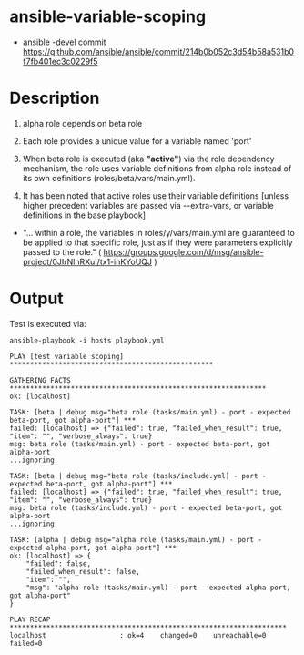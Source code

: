 ansible-variable-scoping
========================

- ansible -devel commit https://github.com/ansible/ansible/commit/214b0b052c3d54b58a531b0f7fb401ec3c0229f5

Description
===


1. alpha role depends on beta role

1. Each role provides a unique value for a variable named 'port'

1. When beta role is executed (aka **"active"**) via the role dependency mechanism, the role uses variable definitions from alpha role instead of its own definitions (roles/beta/vars/main.yml). 

1. It has been noted that active roles use their variable definitions [unless higher precedent variables are passed via --extra-vars, or variable definitions in the base playbook]
  * "... within a role, the variables in roles/y/vars/main.yml are guaranteed to be applied to that specific role, just as if they were parameters explicitly passed to the role." ( https://groups.google.com/d/msg/ansible-project/0JIrNlnRXuI/tx1-inKYoUQJ )
  

Output
===

Test is executed via:

```
ansible-playbook -i hosts playbook.yml
```


```
PLAY [test variable scoping] ************************************************** 

GATHERING FACTS *************************************************************** 
ok: [localhost]

TASK: [beta | debug msg="beta role (tasks/main.yml) - port - expected beta-port, got alpha-port"] *** 
failed: [localhost] => {"failed": true, "failed_when_result": true, "item": "", "verbose_always": true}
msg: beta role (tasks/main.yml) - port - expected beta-port, got alpha-port
...ignoring

TASK: [beta | debug msg="beta role (tasks/include.yml) - port - expected beta-port, got alpha-port"] *** 
failed: [localhost] => {"failed": true, "failed_when_result": true, "item": "", "verbose_always": true}
msg: beta role (tasks/include.yml) - port - expected beta-port, got alpha-port
...ignoring

TASK: [alpha | debug msg="alpha role (tasks/main.yml) - port - expected alpha-port, got alpha-port"] *** 
ok: [localhost] => {
    "failed": false, 
    "failed_when_result": false, 
    "item": "", 
    "msg": "alpha role (tasks/main.yml) - port - expected alpha-port, got alpha-port"
}

PLAY RECAP ******************************************************************** 
localhost                  : ok=4    changed=0    unreachable=0    failed=0 
```
